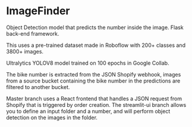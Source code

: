 # ImageFinder
Object Detection model that predicts the number inside the image.
Flask back-end framework.

This uses a pre-trained dataset made in Roboflow with 200+ classes and 3800+ images. 

Ultralytics YOLOV8 model trained on 100 epochs in Google Collab.

The bike number is extracted from the JSON Shopify webhook, images from a source bucket containing the bike number in the predictions are filtered to another bucket.


Master branch uses a React frontend that handles a JSON request from Shopify that is triggered by order creation.
The streamlit-ui branch allows you to define an input folder and a number, and will perform object detection on the images in the folder.
